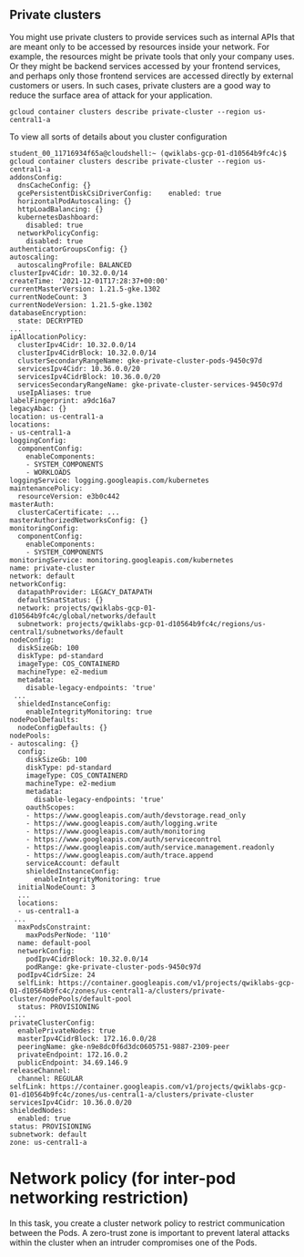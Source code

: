 ## Private clusters
You might use private clusters to provide services such as internal APIs that are meant only to be accessed by resources inside your network. For example, the resources might be private tools that only your company uses. Or they might be backend services accessed by your frontend services, and perhaps only those frontend services are accessed directly by external customers or users. In such cases, private clusters are a good way to reduce the surface area of attack for your application.

```
gcloud container clusters describe private-cluster --region us-central1-a
``` 

To view all sorts of details about you cluster configuration

```
student_00_11716934f65a@cloudshell:~ (qwiklabs-gcp-01-d10564b9fc4c)$ gcloud container clusters describe private-cluster --region us-central1-a
addonsConfig:
  dnsCacheConfig: {}
  gcePersistentDiskCsiDriverConfig:    enabled: true
  horizontalPodAutoscaling: {}
  httpLoadBalancing: {}
  kubernetesDashboard:
    disabled: true
  networkPolicyConfig:
    disabled: true
authenticatorGroupsConfig: {}
autoscaling:
  autoscalingProfile: BALANCED
clusterIpv4Cidr: 10.32.0.0/14
createTime: '2021-12-01T17:28:37+00:00'
currentMasterVersion: 1.21.5-gke.1302
currentNodeCount: 3
currentNodeVersion: 1.21.5-gke.1302
databaseEncryption:
  state: DECRYPTED
...
ipAllocationPolicy:
  clusterIpv4Cidr: 10.32.0.0/14
  clusterIpv4CidrBlock: 10.32.0.0/14
  clusterSecondaryRangeName: gke-private-cluster-pods-9450c97d
  servicesIpv4Cidr: 10.36.0.0/20
  servicesIpv4CidrBlock: 10.36.0.0/20
  servicesSecondaryRangeName: gke-private-cluster-services-9450c97d
  useIpAliases: true
labelFingerprint: a9dc16a7
legacyAbac: {}
location: us-central1-a
locations:
- us-central1-a
loggingConfig:
  componentConfig:
    enableComponents:
    - SYSTEM_COMPONENTS
    - WORKLOADS
loggingService: logging.googleapis.com/kubernetes
maintenancePolicy:
  resourceVersion: e3b0c442
masterAuth:
  clusterCaCertificate: ...
masterAuthorizedNetworksConfig: {}
monitoringConfig:
  componentConfig:
    enableComponents:
    - SYSTEM_COMPONENTS
monitoringService: monitoring.googleapis.com/kubernetes
name: private-cluster
network: default
networkConfig:
  datapathProvider: LEGACY_DATAPATH
  defaultSnatStatus: {}
  network: projects/qwiklabs-gcp-01-d10564b9fc4c/global/networks/default
  subnetwork: projects/qwiklabs-gcp-01-d10564b9fc4c/regions/us-central1/subnetworks/default
nodeConfig:
  diskSizeGb: 100
  diskType: pd-standard
  imageType: COS_CONTAINERD
  machineType: e2-medium
  metadata:
    disable-legacy-endpoints: 'true'
 ...
  shieldedInstanceConfig:
    enableIntegrityMonitoring: true
nodePoolDefaults:
  nodeConfigDefaults: {}
nodePools:
- autoscaling: {}
  config:
    diskSizeGb: 100
    diskType: pd-standard
    imageType: COS_CONTAINERD
    machineType: e2-medium
    metadata:
      disable-legacy-endpoints: 'true'
    oauthScopes:
    - https://www.googleapis.com/auth/devstorage.read_only
    - https://www.googleapis.com/auth/logging.write
    - https://www.googleapis.com/auth/monitoring
    - https://www.googleapis.com/auth/servicecontrol
    - https://www.googleapis.com/auth/service.management.readonly
    - https://www.googleapis.com/auth/trace.append
    serviceAccount: default
    shieldedInstanceConfig:
      enableIntegrityMonitoring: true
  initialNodeCount: 3
  ...
  locations:
  - us-central1-a
 ...
  maxPodsConstraint:
    maxPodsPerNode: '110'
  name: default-pool
  networkConfig:
    podIpv4CidrBlock: 10.32.0.0/14
    podRange: gke-private-cluster-pods-9450c97d
  podIpv4CidrSize: 24
  selfLink: https://container.googleapis.com/v1/projects/qwiklabs-gcp-01-d10564b9fc4c/zones/us-central1-a/clusters/private-cluster/nodePools/default-pool
  status: PROVISIONING
 ...
privateClusterConfig:
  enablePrivateNodes: true
  masterIpv4CidrBlock: 172.16.0.0/28
  peeringName: gke-n9e8dc0f6d3dc0605751-9887-2309-peer
  privateEndpoint: 172.16.0.2
  publicEndpoint: 34.69.146.9
releaseChannel:
  channel: REGULAR
selfLink: https://container.googleapis.com/v1/projects/qwiklabs-gcp-01-d10564b9fc4c/zones/us-central1-a/clusters/private-cluster
servicesIpv4Cidr: 10.36.0.0/20
shieldedNodes:
  enabled: true
status: PROVISIONING
subnetwork: default
zone: us-central1-a
```

# Network policy (for inter-pod networking restriction)
In this task, you create a cluster network policy to restrict communication between the Pods. A zero-trust zone is important to prevent lateral attacks within the cluster when an intruder compromises one of the Pods.
